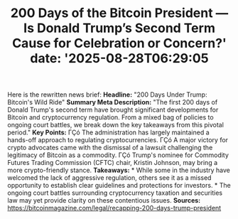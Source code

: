 ﻿---
title: "200 Days of the Bitcoin President — Is Donald Trump’s Second Term Cause for Celebration or Concern?'
date: '2025-08-28T06:29:05"
category: "Markets"
summary: ""
slug: "200 days of the bitcoin president  is donald trumps second t"
source_urls:
  - "https://bitcoinmagazine.com/legal/recapping-200-days-trump-president"
seo:
  title: "200 Days of the Bitcoin President — Is Donald Trump’s Second Term Cause for Celebration or Concern? | Hash n Hedge'
  description: '"
  keywords: ["news", "markets", "brief"]
---
Here is the rewritten news brief:  **Headline:** "200 Days Under Trump: Bitcoin's Wild Ride"  **Summary Meta Description:** "The first 200 days of Donald Trump's second term have brought significant developments for Bitcoin and cryptocurrency regulation. From a mixed bag of policies to ongoing court battles, we break down the key takeaways from this pivotal period."  **Key Points:**  ΓÇó The administration has largely maintained a hands-off approach to regulating cryptocurrencies. ΓÇó A major victory for crypto advocates came with the dismissal of a lawsuit challenging the legitimacy of Bitcoin as a commodity. ΓÇó Trump's nominee for Commodity Futures Trading Commission (CFTC) chair, Kristin Johnson, may bring a more crypto-friendly stance.  **Takeaways:**  * While some in the industry have welcomed the lack of aggressive regulation, others see it as a missed opportunity to establish clear guidelines and protections for investors. * The ongoing court battles surrounding cryptocurrency taxation and securities law may yet provide clarity on these contentious issues.  **Sources:** https://bitcoinmagazine.com/legal/recapping-200-days-trump-president 
